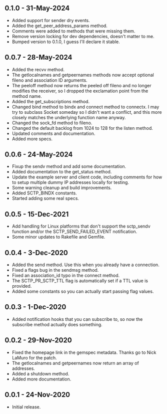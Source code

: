 ## 0.1.0 - 31-May-2024
* Added support for sender dry events.
* Added the get_peer_address_params method.
* Comments were added to methods that were missing them.
* Remove version locking for dev dependencies, doesn't matter to me.
* Bumped version to 0.1.0, I guess I'll declare it stable.

## 0.0.7 - 28-May-2024
* Added the recvv method.
* The getlocalnames and getpeernames methods now accept optional fileno and
  association ID arguments.
* The peeloff method now returns the peeled off fileno and no longer modifies
  the receiver, so I dropped the exclamation point from the method name.
* Added the get_subscriptions method.
* Changed bind method to bindx and connect method to connectx. I may try to
  subclass Socket someday so I didn't want a conflict, and this more closely
  matches the underlying function name anyway.
* Changed the sock_fd method to fileno.
* Changed the default backlog from 1024 to 128 for the listen method.
* Updated comments and documentation.
* Added more specs.

## 0.0.6 - 24-May-2024
* Fixup the sendv method and add some documentation.
* Added documentation to the get_status method.
* Update the example server and client code, including comments for how to
  setup multiple dummy IP addresses locally for testing.
* Some warning cleanup and build improvements.
* Added SCTP_BINDX constants.
* Started adding some real specs.

## 0.0.5 - 15-Dec-2021
* Add handling for Linux platforms that don't support the sctp_sendv function
  and/or the SCTP_SEND_FAILED_EVENT notification.
* Some minor updates to Rakefile and Gemfile.

## 0.0.4 - 3-Dec-2020
* Added the send method. Use this when you already have a connection.
* Fixed a flags bug in the sendmsg method.
* Fixed an association_id typo in the connect method.
* The SCTP_PR_SCTP_TTL flag is automatically set if a TTL value is provided.
* Added some constants so you can actually start passing flag values.

## 0.0.3 - 1-Dec-2020
* Added notification hooks that you can subscribe to, so now the subscribe method
  actually does something.

## 0.0.2 - 29-Nov-2020
* Fixed the homepage link in the gemspec metadata. Thanks go to Nick LaMuro for the patch.
* The getlocalnames and getpeernames now return an array of addresses.
* Added a shutdown method.
* Added more documentation.

## 0.0.1 - 24-Nov-2020
* Initial release.
